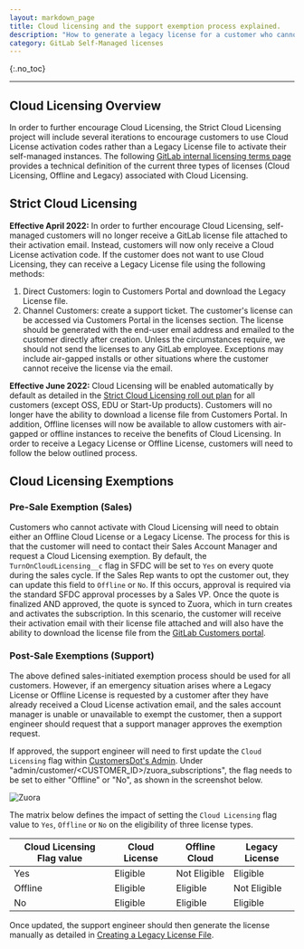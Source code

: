 ```yaml
---
layout: markdown_page
title: Cloud licensing and the support exemption process explained.
description: "How to generate a legacy license for a customer who cannot use Cloud Licensing"
category: GitLab Self-Managed licenses
---
```


{:.no_toc}

----

## Cloud Licensing Overview
In order to further encourage Cloud Licensing, the Strict Cloud Licensing project will include several iterations to encourage customers to use Cloud License activation codes rather than a Legacy License file to activate their self-managed instances. The following [GitLab internal licensing terms page](https://internal-handbook.gitlab.io/handbook/product/fulfillment/definitions/#licensing-terms) provides a technical definition of the current three types of licenses (Cloud Licensing, Offline and Legacy) associated with Cloud Licensing.

## Strict Cloud Licensing

**Effective April 2022:** In order to further encourage Cloud Licensing, self-managed customers will no longer receive a GitLab license file attached to their activation email. Instead, customers will now only receive a Cloud License activation code. If the customer does not want to use Cloud Licensing, they can receive a Legacy License file using the following methods:
1. Direct Customers: login to Customers Portal and download the Legacy License file.
2. Channel Customers: create a support ticket. The customer's license can be accessed via Customers Portal in the licenses section. The license should be generated with the end-user email address and emailed to the customer directly after creation. Unless the circumstances require, we should not send the licenses to any GitLab employee. Exceptions may include air-gapped installs or other situations where the customer cannot receive the license via the email. 

**Effective June 2022:** Cloud Licensing will be enabled automatically by default as detailed in the [Strict Cloud Licensing roll out plan](https://gitlab.com/gitlab-org/gitlab/-/issues/351682) for all customers (except OSS, EDU or Start-Up products). Customers will no longer have the ability to download a license file from Customers Portal. In addition, Offline licenses will now be available to allow customers with air-gapped or offline instances to receive the benefits of Cloud Licensing. In order to receive a Legacy License or Offline License, customers will need to follow the below outlined process.

## Cloud Licensing Exemptions

### Pre-Sale Exemption (Sales)

Customers who cannot activate with Cloud Licensing will need to obtain either an Offline Cloud License or a Legacy License. The process for this is that the customer will need to contact their Sales Account Manager and request a Cloud Licensing exemption. 
By default, the `TurnOnCloudLicensing__c` flag in SFDC will be set to `Yes` on every quote during the sales cycle. If the Sales Rep wants to opt the customer out, they can update this field to `Offline` or `No`. If this occurs, approval is required via the standard SFDC approval processes by a Sales VP. Once the quote is finalized AND approved, the quote is synced to Zuora, which in turn creates and activates the subscription. In this scenario, the customer will receive their activation email with their license file attached and will also have the ability to download the license file from the [GitLab Customers portal](https://customers.gitlab.com/customers/sign_in).

### Post-Sale Exemptions (Support)

The above defined sales-initiated exemption process should be used for all customers. However, if an emergency situation arises where a Legacy License or Offline License is requested by a customer after they have already received a Cloud License activation email, and the sales account manager is unable or unavailable to exempt the customer, then a support engineer should request that a support manager approves the exemption request. 

If approved, the support engineer will need to first update the `Cloud Licensing` flag within [CustomersDot's Admin](https://customers.gitlab.com/admin).
Under "admin/customer/<CUSTOMER_ID>/zuora_subscriptions", the flag needs to be set to either "Offline" or "No", as shown in the screenshot below.

![Zuora](/images/support/ZuoraImage.png)

The matrix below defines the impact of setting the `Cloud Licensing` flag value to `Yes`, `Offline` or `No` on the eligibility of three license types.

| Cloud Licensing Flag value | Cloud License | Offline Cloud | Legacy License |
| ------ | ------ | ------ | ------  |
| Yes | Eligible | Not Eligible | Eligible |
| Offline | Eligible | Eligible | Not Eligible | 
| No  | Eligible | Eligible | Eligible |

Once updated, the support engineer should then generate the license manually as detailed in [Creating a Legacy License File](https://about.gitlab.com/handbook/support/license-and-renewals/workflows/self-managed/creating_licenses.html#create-a-legacy-license).





